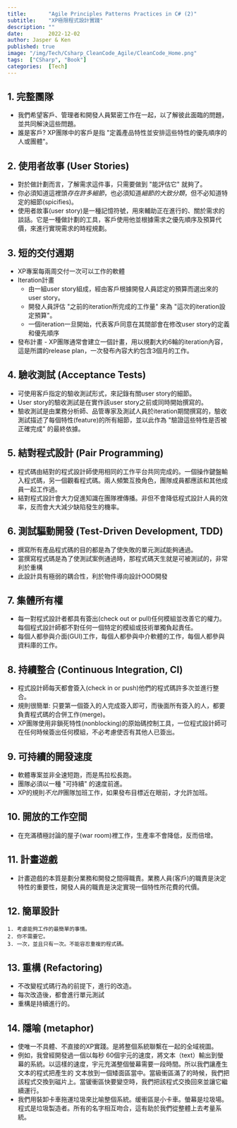 ```yaml
---
title:       "Agile Principles Patterns Practices in C# (2)"
subtitle:    "XP極限程式設計實踐"
description: ""
date:        2022-12-02
author: Jasper & Ken
published: true
image: "/img/Tech/Csharp_CleanCode_Agile/CleanCode_Home.png"
tags:  ["CSharp", "Book"]
categories:  [Tech]
---
```


## 1. 完整團隊
- 我們希望客戶、管理者和開發人員緊密工作在一起，以了解彼此面臨的問題，並共同解決這些問題。
- 誰是客戶? XP團隊中的客戶是指 "定義產品特性並安排這些特性的優先順序的人或團體"。

## 2. 使用者故事 (User Stories)
- 對於做計劃而言，了解需求這件事，只需要做到 "能評估它" 就夠了。
- 你必須知道這裡頭*存在許多細節*，也必須知道*細節的大致分類*，但不必知道特定的細節(spicifies)。
- 使用者故事(user story)是一種記憶符號，用來輔助正在進行的、關於需求的談話。它是一種做計劃的工具，客戶使用他並根據需求之優先順序及預算代價，來進行實現需求的時程規劃。

## 3. 短的交付週期
- XP專案每兩周交付一次可以工作的軟體
- Iteration計畫
    * 由一組user story組成，經由客戶根據開發人員認定的預算而選出來的user story。
    * 開發人員評估 "之前的iteration所完成的工作量" 來為 "這次的iteration設定預算"。
    * 一個iteration一旦開始，代表客戶同意在其間部會在修改user story的定義和優先順序
- 發布計畫 - XP團隊通常會建立一個計畫，用以規劃大約6輪的iteration內容，這是所謂的release plan，一次發布內容大約包含3個月的工作。

## 4. 驗收測試 (Acceptance Tests)
- 可使用客戶指定的驗收測試形式，來記錄有關user story的細節。
- User story的驗收測試是在實作該user story之前或同時開始撰寫的。
- 驗收測試是由業務分析師、品管專家及測試人員於iteration期間撰寫的，驗收測試描述了每個特性(feature)的所有細節，並以此作為 "驗證這些特性是否被正確完成" 的最終依據。

## 5. 結對程式設計 (Pair Programming)
- 程式碼由結對的程式設計師使用相同的工作平台共同完成的。一個操作鍵盤輸入程式碼，另一個觀看程式碼。兩人頻繁互換角色，團隊成員都應該和其他成員一起工作過。
- 結對程式設計會大力促進知識在團隊裡傳播。非但不會降低程式設計人員的效率，反而會大大減少缺陷發生的機率。

## 6. 測試驅動開發 (Test-Driven Development, TDD)
- 撰寫所有產品程式碼的目的都是為了使失敗的單元測試能夠通過。
- 當撰寫程式碼是為了使測試案例通過時，那程式碼天生就是可被測試的，非常利於重構
- 此設計具有極弱的耦合性，利於物件導向設計OOD開發

## 7. 集體所有權
- 每一對程式設計者都具有簽出(check out or pull)任何模組並改善它的權力。每個程式設計師都不對任何一個特定的模組或技術單獨負起責任。
- 每個人都參與介面(GUI)工作，每個人都參與中介軟體的工作，每個人都參與資料庫的工作。

## 8. 持續整合 (Continuous Integration, CI)
- 程式設計師每天都會簽入(check in or push)他們的程式碼許多次並進行整合。
- 規則很簡單: 只要第一個簽入的人完成簽入即可，而後面所有簽入的人，都要負責程式碼的合併工作(merge)。
- XP團隊使用非鎖死特性(nonblocking)的原始碼控制工具，一位程式設計師可在任何時候簽出任何模組，不必考慮使否有其他人已簽出。

## 9. 可持續的開發速度
- 軟體專案並非全速短跑，而是馬拉松長跑。
- 團隊必須以一種 "可持續" 的速度前進。
- XP的規則*不允許*團隊加班工作，如果發布目標近在眼前，才允許加班。

## 10. 開放的工作空間
- 在充滿積極討論的屋子(war room)裡工作，生產率不會降低，反而倍增。

## 11. 計畫遊戲
- 計畫遊戲的本質是劃分業務和開發之間得職責。業務人員(客戶)的職責是決定特性的重要性，開發人員的職責是決定實現一個特性所花費的代價。

## 12. 簡單設計
    1. 考慮能夠工作的最簡單的事情。
    2. 你不需要它。
    3. 一次，並且只有一次。不能容忍重複的程式碼。

## 13. 重構 (Refactoring)
- 不改變程式碼行為的前提下，進行的改造。
- 每次改造後，都會進行單元測試
- 重構是持續進行的。

## 14. 隱喻 (metaphor)
- 使唯一不具體、不直接的XP實踐。是將整個系統聯繫在一起的全域視圖。
- 例如，我曾經開發過一個以每秒 60個宇元的速度，將文本（text）輸出到螢幕的系統。以這樣的速度，宇元充滿整個螢幕需要一段時間。所以我們讓產生文本的程式把產生的
文本放到一個矮面區當中。當級衝區滿了的時候，我們把該程式交換到磁片上。當锾衝區快要變空時，我們把該程式交換回來並讓它繼續運行。
 - 我們用裝卸卡車拖運垃圾來比喻整個系統。缓衝區是小卡車。螢幕是垃圾場。程式是垃圾製造者。所有的名字相互吻合，這有助於我們從整體上去考量系統。
